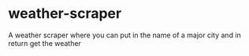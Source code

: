 # weather-scraper
A weather scraper where you can put in the name of a major city and in return get the weather
